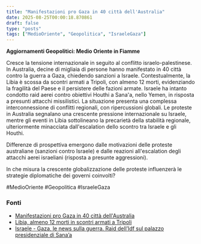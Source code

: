 ```yaml
---
title: "Manifestazioni pro Gaza in 40 città dell'Australia"
date: 2025-08-25T00:00:18.870861
draft: false
type: "posts"
tags: ["MedioOriente", "Geopolitica", "IsraeleGaza"]
---
```


**Aggiornamenti Geopolitici: Medio Oriente in Fiamme**

Cresce la tensione internazionale in seguito al conflitto israelo-palestinese.  In Australia, decine di migliaia di persone hanno manifestato in 40 città contro la guerra a Gaza, chiedendo sanzioni a Israele.  Contestualmente, la Libia è scossa da scontri armati a Tripoli, con almeno 12 morti,  evidenziando la fragilità del Paese e il persistere delle fazioni armate.  Israele ha intanto condotto raid aerei contro obiettivi Houthi a Sana'a, nello Yemen, in risposta a presunti attacchi missilistici.  La situazione presenta una complessa interconnessione di conflitti regionali, con ripercussioni globali. Le proteste in Australia segnalano una crescente pressione internazionale su Israele, mentre gli eventi in Libia sottolineano la precarietà della stabilità regionale, ulteriormente minacciata dall'escalation dello scontro tra Israele e gli Houthi.

Differenze di prospettiva emergono dalle motivazioni delle proteste australiane (sanzioni contro Israele) e dalle reazioni all'escalation degli attacchi aerei israeliani (risposta a presunte aggressioni).

In che misura la crescente globalizzazione delle proteste influenzerà le strategie diplomatiche dei governi coinvolti?

#MedioOriente #Geopolitica #IsraeleGaza


### Fonti
- [Manifestazioni pro Gaza in 40 città dell'Australia](https://www.ansa.it/sito/notizie/topnews/2025/08/24/manifestazioni-pro-gaza-in-40-citta-dellaustralia_99368487-204e-4105-a341-b00f8e45d033.html)
- [Libia, almeno 12 morti in scontri armati a Tripoli](https://www.ansa.it/sito/notizie/topnews/2025/08/24/libia-almeno-12-morti-in-scontri-armati-a-tripoli_3e7bb6e4-24cd-49c6-a507-902e4d979a1e.html)
- [Israele - Gaza, le news sulla guerra. Raid dell’Idf sul palazzo presidenziale di Sana’a](https://www.repubblica.it/esteri/2025/08/24/diretta/israele_gaza_hamas_guerra_news_oggi_diretta-424804491/)
